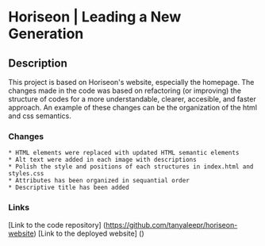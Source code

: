 # Horiseon | Leading a New Generation
## Description

This project is based on Horiseon's website, especially the homepage. The changes made in the code was based on refactoring (or improving) the structure of codes for a more understandable, clearer, accesible, and faster approach. An example of these changes can be the organization of the html and css semantics. 





### Changes

```
* HTML elements were replaced with updated HTML semantic elements
* Alt text were added in each image with descriptions
* Polish the style and positions of each structures in index.html and styles.css
* Attributes has been organized in sequantial order
* Descriptive title has been added

```

### Links

[Link to the code repository] (https://github.com/tanyaleepr/horiseon-website)
[Link to the deployed website] ()
